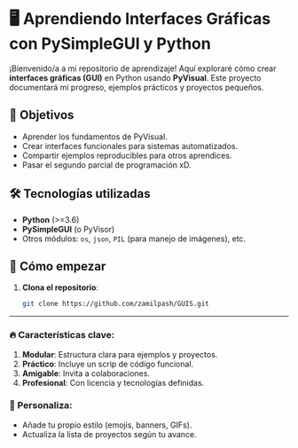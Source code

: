 # 🖥️ Aprendiendo Interfaces Gráficas con PySimpleGUI y Python

¡Bienvenido/a a mi repositorio de aprendizaje! Aquí exploraré cómo crear **interfaces gráficas (GUI)** en Python usando **PyVisual**. Este proyecto documentará mi progreso, ejemplos prácticos y proyectos pequeños.

## 📌 Objetivos
- Aprender los fundamentos de PyVisual.
- Crear interfaces funcionales para sistemas automatizados.
- Compartir ejemplos reproducibles para otros aprendices.
- Pasar el segundo parcial de programación xD.

## 🛠 Tecnologías utilizadas
- **Python** (>=3.6)
- **PySimpleGUI** (o PyVisor)
- Otros módulos: `os`, `json`, `PIL` (para manejo de imágenes), etc.


## 🚀 Cómo empezar
1. **Clona el repositorio**:
   ```bash
   git clone https://github.com/zamilpash/GUIS.git

   
---

### 🔥 Características clave:
1. **Modular**: Estructura clara para ejemplos y proyectos.
2. **Práctico**: Incluye un scrip de código funcional.
3. **Amigable**: Invita a colaboraciones.
4. **Profesional**: Con licencia y tecnologías definidas.

### 📝 Personaliza:
- Añade tu propio estilo (emojis, banners, GIFs).
- Actualiza la lista de proyectos según tu avance.
